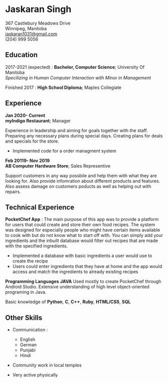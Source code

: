 
Jaskaran Singh
============
367 Castlebury Meadows Drive\
Winnipeg, Manitoba\
jaskaran1031@gmail.com\
(204) 999 5056


## Education

2017-2021 (expected)
:   **Bachelor, Computer Science**; University Of Manitoba\
*Specilizing in Human Computer Interaction with Minor in Management*

Finished 2017
:   **High School Diploma**; Maples Collegiate


## Experience

**Jan 2020- Current**\
**myIndigo Restaurant**; Manager

Experience in leadership and aiming for goals together with the staff. Preparing any necessary plans during special days. Creating plans for deals and specials for the store.

* Implemented code for a order managment system


**Feb 20119- Nov 2019**\
**AB Computer Hardware Store**; Sales Representive

Support customers in any way possbile and help them with what they are looking for. Also provide infomration about different products and features. Also assess damage on customers poducts as well as helping out with repairs.


## Technical Experience

**PocketChef App**
:   The main purpose of this app was to provide a platform for users that could create and store their own food recipes. The system was designed for especially people who might have certain items available to cook with but do not know what to start off with. You can simply add your ingredients and the inbuilt database would filter out recipes that are made with the specified ingredients. 

* Implemented a database with basic ingredients a user would use to create the recipe 
* Users could enter ingredients that they have at home and the app would access and match the ingredients to already existing recipes


**Programming Languages**
   **JAVA** Used mostly to create PocketChef through Android Studio.   Extensive understanding of high level object-oriented programing in Java.


 Basic knowledge of **Python**, **C**, **C++**, **Ruby**, **HTML/CSS**, **SQL**


## Other Skills

* Communication :

     * English 
     * German
     * Punjabi
     * Hindi

* Community work in local temples

* Very active physically
